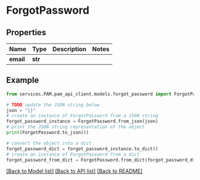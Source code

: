 # ForgotPassword


## Properties

Name | Type | Description | Notes
------------ | ------------- | ------------- | -------------
**email** | **str** |  | 

## Example

```python
from services.PAM.pam_api_client.models.forgot_password import ForgotPassword

# TODO update the JSON string below
json = "{}"
# create an instance of ForgotPassword from a JSON string
forgot_password_instance = ForgotPassword.from_json(json)
# print the JSON string representation of the object
print(ForgotPassword.to_json())

# convert the object into a dict
forgot_password_dict = forgot_password_instance.to_dict()
# create an instance of ForgotPassword from a dict
forgot_password_from_dict = ForgotPassword.from_dict(forgot_password_dict)
```
[[Back to Model list]](../README.md#documentation-for-models) [[Back to API list]](../README.md#documentation-for-api-endpoints) [[Back to README]](../README.md)


